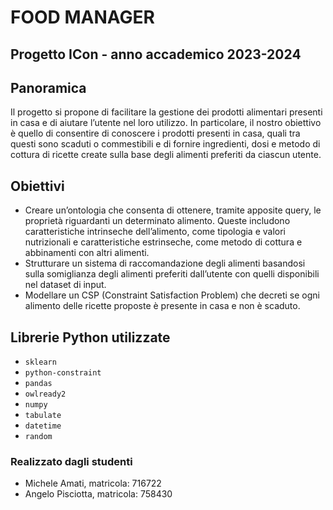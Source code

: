 # FOOD MANAGER
## Progetto ICon - anno accademico 2023-2024

## Panoramica
Il progetto si propone di facilitare la gestione dei prodotti alimentari presenti in casa e di aiutare l’utente nel loro utilizzo. In particolare, il nostro obiettivo è quello di consentire di conoscere i prodotti presenti in casa, quali tra questi sono scaduti o commestibili e di fornire ingredienti, dosi e metodo di cottura di ricette create sulla base degli alimenti preferiti da ciascun utente.

## Obiettivi
- Creare un’ontologia che consenta di ottenere, tramite apposite query,  le proprietà riguardanti un determinato alimento. Queste includono caratteristiche intrinseche dell’alimento, come tipologia e valori nutrizionali e caratteristiche estrinseche, come metodo di cottura e abbinamenti con altri alimenti.
- Strutturare un sistema di raccomandazione degli alimenti basandosi sulla somiglianza degli alimenti preferiti dall’utente con quelli disponibili nel dataset di input.
- Modellare un CSP (Constraint Satisfaction Problem) che decreti se ogni alimento delle ricette proposte è presente in casa e non è scaduto.

## Librerie Python utilizzate
- `sklearn`
- `python-constraint`
- `pandas`
- `owlready2`
- `numpy`
- `tabulate`
- `datetime`
- `random`


### Realizzato dagli studenti
- Michele Amati, matricola: 716722
- Angelo Pisciotta, matricola: 758430
